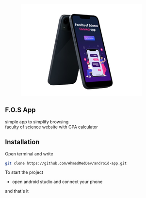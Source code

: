 <p align="center"><img src="https://raw.githubusercontent.com/AhmedMedDev/android-app/master/mockup.png" width="400"></p>

## F.O.S App 
simple app to simplify browsing  
faculty of science website with GPA calculator


## Installation

Open terminal and write 

```bash
git clone https://github.com/AhmedMedDev/android-app.git
```

To start the project 

- open android studio and connect your phone

and that's it 
